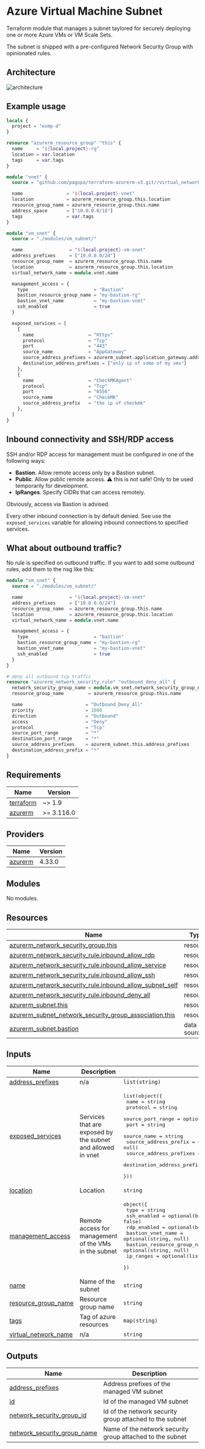 # Azure Virtual Machine Subnet

Terraform module that manages a subnet taylored for securely deploying
one or more Azure VMs or VM Scale Sets.

The subnet is shipped with a pre-configured Network Security Group
with opinionated rules.

## Architecture

![architecture](./docs/module-arch.drawio.png)

## Example usage

```terraform
locals {
  project = "exmp-d"
}

resource "azurerm_resource_group" "this" {
  name     = "${local.project}-rg"
  location = var.location
  tags     = var.tags
}

module "vnet" {
  source = "github.com/pagopa/terraform-azurerm-v3.git//virtual_network?ref=v8.44.3"

  name                = "${local.project}-vnet"
  location            = azurerm_resource_group.this.location
  resource_group_name = azurerm_resource_group.this.name
  address_space       = ["10.0.0.0/18"]
  tags                = var.tags
}

module "vm_snet" {
  source = "./modules/vm_subnet/"

  name                 = "${local.project}-vm-snet"
  address_prefixes     = ["10.0.0.0/24"]
  resource_group_name  = azurerm_resource_group.this.name
  location             = azurerm_resource_group.this.location
  virtual_network_name = module.vnet.name

  management_access = {
    type                        = "Bastion"
    bastion_resource_group_name = "my-bastion-rg"
    bastion_vnet_name           = "my-bastion-vnet"
    ssh_enabled                 = true
  }

  exposed_services = [
    {
      name                    = "Https"
      protocol                = "Tcp"
      port                    = "443"
      source_name             = "AppGateway"
      source_address_prefixes = azurerm_subnet.application_gateway.address_prefixes
      destination_address_prefixes = ["only ip of some of my vms"]
    },
    {
      name                    = "CheckMKAgent"
      protocol                = "Tcp"
      port                    = "6556"
      source_name             = "CheckMK"
      source_address_prefix   = "the ip of checkmk"
    },
  ]
}
```

## Inbound connectivity and SSH/RDP access

SSH and/or RDP access for management must be configured in one of the following ways:

- **Bastion**. Allow remote access only by a Bastion subnet.
- **Public**. Allow public remote access. :warning: this is not safe!
  Only to be used temporarily for development.
- **IpRanges**. Specify CIDRs that can access remotely.
  
Obviously, access via Bastion is advised.

Every other inbound connection is by default denied. See use the
`exposed_services` variable for allowing inbound connections to
specified services.

## What about outbound traffic?

No rule is specified on outbound traffic.  If you want to add some
outbound rules, add them to the nsg like this:

```terraform
module "vm_snet" {
  source = "./modules/vm_subnet/"

  name                 = "${local.project}-vm-snet"
  address_prefixes     = ["10.0.0.0/24"]
  resource_group_name  = azurerm_resource_group.this.name
  location             = azurerm_resource_group.this.location
  virtual_network_name = module.vnet.name

  management_access = {
    type                        = "bastion"
    bastion_resource_group_name = "my-bastion-rg"
    bastion_vnet_name           = "my-bastion-vnet"
    ssh_enabled                 = true
  }
}

# deny all outbound tcp traffic
resource "azurerm_network_security_rule" "outbound_deny_all" {
  network_security_group_name = module.vm_snet.network_security_group_name
  resource_group_name         = azurerm_resource_group.this.name

  name                       = "Outbound_Deny_All"
  priority                   = 1000
  direction                  = "Outbound"
  access                     = "Deny"
  protocol                   = "Tcp"
  source_port_range          = "*"
  destination_port_range     = "*"
  source_address_prefixes    = azurerm_subnet.this.address_prefixes
  destination_address_prefix = "*"
}
```

<!-- markdownlint-disable -->
<!-- BEGIN_TF_DOCS -->
## Requirements

| Name | Version |
|------|---------|
| <a name="requirement_terraform"></a> [terraform](#requirement\_terraform) | ~> 1.9 |
| <a name="requirement_azurerm"></a> [azurerm](#requirement\_azurerm) | >= 3.116.0 |

## Providers

| Name | Version |
|------|---------|
| <a name="provider_azurerm"></a> [azurerm](#provider\_azurerm) | 4.33.0 |

## Modules

No modules.

## Resources

| Name | Type |
|------|------|
| [azurerm_network_security_group.this](https://registry.terraform.io/providers/hashicorp/azurerm/latest/docs/resources/network_security_group) | resource |
| [azurerm_network_security_rule.inbound_allow_rdp](https://registry.terraform.io/providers/hashicorp/azurerm/latest/docs/resources/network_security_rule) | resource |
| [azurerm_network_security_rule.inbound_allow_service](https://registry.terraform.io/providers/hashicorp/azurerm/latest/docs/resources/network_security_rule) | resource |
| [azurerm_network_security_rule.inbound_allow_ssh](https://registry.terraform.io/providers/hashicorp/azurerm/latest/docs/resources/network_security_rule) | resource |
| [azurerm_network_security_rule.inbound_allow_subnet_self](https://registry.terraform.io/providers/hashicorp/azurerm/latest/docs/resources/network_security_rule) | resource |
| [azurerm_network_security_rule.inbound_deny_all](https://registry.terraform.io/providers/hashicorp/azurerm/latest/docs/resources/network_security_rule) | resource |
| [azurerm_subnet.this](https://registry.terraform.io/providers/hashicorp/azurerm/latest/docs/resources/subnet) | resource |
| [azurerm_subnet_network_security_group_association.this](https://registry.terraform.io/providers/hashicorp/azurerm/latest/docs/resources/subnet_network_security_group_association) | resource |
| [azurerm_subnet.bastion](https://registry.terraform.io/providers/hashicorp/azurerm/latest/docs/data-sources/subnet) | data source |

## Inputs

| Name | Description | Type | Default | Required |
|------|-------------|------|---------|:--------:|
| <a name="input_address_prefixes"></a> [address\_prefixes](#input\_address\_prefixes) | n/a | `list(string)` | n/a | yes |
| <a name="input_exposed_services"></a> [exposed\_services](#input\_exposed\_services) | Services that are exposed by the subnet and allowed in vnet | <pre>list(object({<br/>    name                         = string<br/>    protocol                     = string<br/>    source_port_range            = optional(string, "*")<br/>    port                         = string<br/>    source_name                  = string<br/>    source_address_prefix        = optional(string, null)<br/>    source_address_prefixes      = optional(list(string), null)<br/>    destination_address_prefixes = optional(list(string), null)<br/>  }))</pre> | `[]` | no |
| <a name="input_location"></a> [location](#input\_location) | Location | `string` | n/a | yes |
| <a name="input_management_access"></a> [management\_access](#input\_management\_access) | Remote access for management of the VMs in the subnet | <pre>object({<br/>    type                        = string<br/>    ssh_enabled                 = optional(bool, false)<br/>    rdp_enabled                 = optional(bool, false)<br/>    bastion_vnet_name           = optional(string, null)<br/>    bastion_resource_group_name = optional(string, null)<br/>    ip_ranges                   = optional(list(string), [])<br/>  })</pre> | n/a | yes |
| <a name="input_name"></a> [name](#input\_name) | Name of the subnet | `string` | n/a | yes |
| <a name="input_resource_group_name"></a> [resource\_group\_name](#input\_resource\_group\_name) | Resource group name | `string` | n/a | yes |
| <a name="input_tags"></a> [tags](#input\_tags) | Tag of azure resources | `map(string)` | `{}` | no |
| <a name="input_virtual_network_name"></a> [virtual\_network\_name](#input\_virtual\_network\_name) | n/a | `string` | n/a | yes |

## Outputs

| Name | Description |
|------|-------------|
| <a name="output_address_prefixes"></a> [address\_prefixes](#output\_address\_prefixes) | Address prefixes of the managed VM subnet |
| <a name="output_id"></a> [id](#output\_id) | Id of the managed VM subnet |
| <a name="output_network_security_group_id"></a> [network\_security\_group\_id](#output\_network\_security\_group\_id) | Id of the network security group attached to the subnet |
| <a name="output_network_security_group_name"></a> [network\_security\_group\_name](#output\_network\_security\_group\_name) | Name of the network security group attached to the subnet |
<!-- END_TF_DOCS -->
